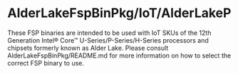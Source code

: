 # AlderLakeFspBinPkg/IoT/AlderLakeP
These FSP binaries are intended to be used with IoT SKUs of the 12th Generation Intel® Core™ U-Series/P-Series/H-Series processors and chipsets formerly known as Alder Lake. Please consult AlderLakeFspBinPkg/README.md for more information on how to select the correct FSP binary to use.
